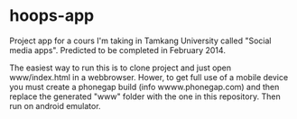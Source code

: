 hoops-app
=========
Project app for a cours I'm taking in Tamkang University called "Social media apps".
Predicted to be completed in February 2014.

The easiest way to run this is to clone project and just open www/index.html in a webbrowser.
Hower, to get full use of a mobile device you must create a phonegap build (info wwww.phonegap.com) and then replace the generated "www" folder with the one in this repository.
Then run on android emulator.
